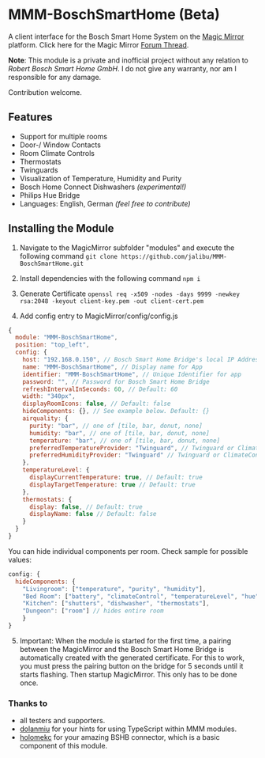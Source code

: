 # MMM-BoschSmartHome (Beta)
A client interface for the Bosch Smart Home System on the [Magic Mirror](https://magicmirror.builders/) platform.
Click here for the Magic Mirror [Forum Thread](https://forum.magicmirror.builders/topic/14347/mmm-bsh-bosch-smart-home/).  

**Note**: This module is a private and inofficial project without any relation to *Robert Bosch Smart Home GmbH*. I do not give any warranty, nor am I responsible for any damage.

Contribution welcome.


## Features
- Support for multiple rooms
- Door-/ Window Contacts
- Room Climate Controls
- Thermostats
- Twinguards
- Visualization of Temperature, Humidity and Purity
- Bosch Home Connect Dishwashers *(experimental!)*
- Philips Hue Bridge
- Languages: English, German *(feel free to contribute)*

## Installing the Module
1) Navigate to the MagicMirror subfolder "modules" and execute the following command
`git clone https://github.com/jalibu/MMM-BoschSmartHome.git`

2) Install dependencies with the following command
`npm i`

3) Generate Certificate
`openssl req -x509 -nodes -days 9999 -newkey rsa:2048 -keyout client-key.pem -out client-cert.pem`

4) Add config entry to MagicMirror/config/config.js
```javascript
{
  module: "MMM-BoschSmartHome",
  position: "top_left",
  config: {
    host: "192.168.0.150", // Bosch Smart Home Bridge's local IP Address
    name: "MMM-BoschSmartHome", // Display name for App
    identifier: "MMM-BoschSmartHome", // Unique Identifier for app
    password: "", // Password for Bosch Smart Home Bridge
    refreshIntervalInSeconds: 60, // Default: 60
    width: "340px",
    displayRoomIcons: false, // Default: false
    hideComponents: {}, // See example below. Default: {}
    airquality: {
      purity: "bar", // one of [tile, bar, donut, none]
      humidity: "bar", // one of [tile, bar, donut, none]
      temperature: "bar", // one of [tile, bar, donut, none]
      preferredTemperatureProvider: "Twinguard", // Twinguard or ClimateControl
      preferredHumidityProvider: "Twinguard" // Twinguard or ClimateControl
    },
    temperatureLevel: {
      displayCurrentTemperature: true, // Default: true
      displayTargetTemperature: true // Default: true
    },
    thermostats: {
      display: false, // Default: true
      displayName: false // Default: false
    }
  }
}
```
You can hide individual components per room. Check sample for possible values:
```javascript
config: {
  hideComponents: {
    "Livingroom": ["temperature", "purity", "humidity"],
    "Bed Room": ["battery", "climateControl", "temperatureLevel", "hue"],
    "Kitchen": ["shutters", "dishwasher", "thermostats"],
    "Dungeon": ["room"] // hides entire room
    }
}
```

5) Important: When the module is started for the first time, a pairing between the MagicMirror and the Bosch Smart Home Bridge is automatically created with the generated certificate. For this to work, you must press the pairing button on the bridge for 5 seconds until it starts flashing. Then startup MagicMirror. This only has to be done once.

### Thanks to
- all testers and supporters.
- [dolanmiu](https://github.com/dolanmiu/MMM-awesome-alexa) for your hints for using TypeScript within MMM modules.
- [holomekc](https://github.com/holomekc/bosch-smart-home-bridge) for your amazing BSHB connector, which is a basic component of this module.
